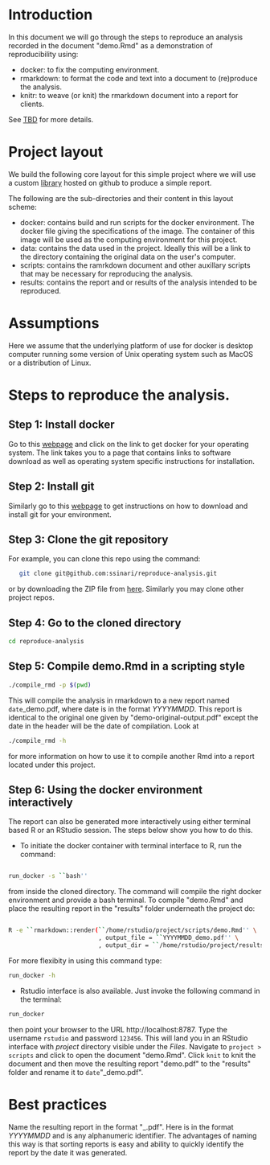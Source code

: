 # Introduction

In this document we will go through the steps to reproduce an analysis recorded
in the document "demo.Rmd" as a demonstration of reproducibility using:

- docker: to fix the computing environment.
- rmarkdown: to format the code and text into a document to (re)produce the analysis.
- knitr: to weave (or knit) the rmarkdown document into a report for clients.

See [TBD](TBD) for more details.

# Project layout

We build the following core layout for this simple project where we will use a
custom [library](https://github.com/ssinari/smisc) hosted on github to produce a
simple report.

The following are the sub-directories and their content in this layout scheme:

- docker: contains build and run scripts for the docker environment. The docker
  file giving the specifications of the image. The container of this image will
  be used as the computing environment for this project.
- data: contains the data used in the project. Ideally this will be a link to
  the directory containing the original data on the user's computer.
- scripts: contains the ramrkdown document and other auxillary scripts that may
  be necessary for reproducing the analysis.
- results: contains the report and or results of the analysis intended to be
  reproduced.

# Assumptions

Here we assume that the underlying platform of use for docker is desktop
computer running some version of Unix operating system such as MacOS or a
distribution of Linux.

# Steps to reproduce the analysis.

## Step 1: Install docker

Go to this [webpage](https://docs.docker.com/v17.12/install) and click
on the link to get docker for your operating system. The link takes you to a
page that contains links to software download as well as operating system
specific instructions for installation. 

## Step 2: Install git

Similarly go to this [webpage](https://git-scm.com/downloads) to get
instructions on how to download and install git for your environment.

## Step 3: Clone the git repository

For example, you can clone this repo using the command:

```sh
   git clone git@github.com:ssinari/reproduce-analysis.git
```

or by downloading the ZIP file from
[here](https://github.com/ssinari/reproduce-analysis/archive/master.zip).
Similarly you may clone other project repos.

## Step 4: Go to the cloned directory

```sh
cd reproduce-analysis
```

## Step 5: Compile demo.Rmd in a scripting style


```sh
./compile_rmd -p $(pwd)
```

This will compile the analysis in rmarkdown to a new report named
`date`_demo.pdf, where date is in the format _YYYYMMDD_. This report is
identical to the original one given by "demo-original-output.pdf" except the
date in the header will be the date of compilation. Look at

```sh
./compile_rmd -h
```

for more information on how to use it to compile another Rmd into a report
located under this project.

## Step 6: Using the docker environment interactively

The report can also be generated more interactively using either terminal based
R or an RStudio session. The steps below show you how to do this.

- To initiate the docker container with terminal interface to R, run the command:

```sh

run_docker -s ``bash''

```

from inside the cloned directory. The command will compile the right docker
environment and provide a bash terminal. To compile "demo.Rmd" and place the
resulting report in the "results" folder underneath the project do:

```sh

R -e ``rmarkdown::render(``/home/rstudio/project/scripts/demo.Rmd'' \
                         , output_file = ``YYYYMMDD_demo.pdf'' \
                         , output_dir = ``/home/rstudio/project/results'')''

```

For more flexibity in using this command type:

```sh
run_docker -h
```

- Rstudio interface is also available. Just invoke the following command in the terminal:

```sh
run_docker
```

then point your browser to the URL http://localhost:8787. Type the username
`rstudio` and password `123456`. This will land you in an RStudio interface with
_project_ directory visible under the _Files_. Navigate to `project > scripts`
and click to open the document "demo.Rmd". Click `knit` to knit the document
and then move the resulting report "demo.pdf" to the "results" folder and
rename it to `date`"_demo.pdf". 

# Best practices

Name the resulting report in the format "<Date>_<ReportName>.pdf". Here <Date>
is in the format _YYYYMMDD_ and <ReportName> is any alphanumeric identifier. The
advantages of naming this way is that sorting reports is easy and ability to
quickly identify the report by the date it was generated.
